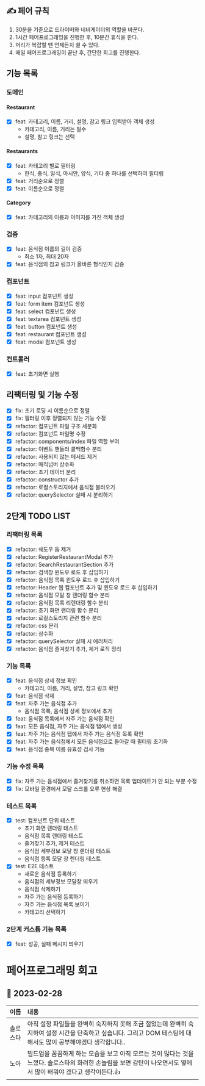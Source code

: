 ## ✍️ 페어 규칙

1. 30분을 기준으로 드라이버와 네비게이터의 역할을 바꾼다.
2. 1시간 페어프로그래밍을 진행한 후, 10분간 휴식을 한다.
3. 머리가 복잡할 땐 언제든지 쉴 수 있다.
4. 매일 페어프로그래밍이 끝난 후, 간단한 회고를 진행한다.

## 기능 목록

### 도메인

#### Restaurant

- [x] feat: 카테고리, 이름, 거리, 설명, 참고 링크 입력받아 객체 생성
  - 카테고리, 이름, 거리는 필수
  - 설명, 참고 링크는 선택

#### Restaurants

- [x] feat: 카테고리 별로 필터링
  - 한식, 중식, 일식, 아시안, 양식, 기타 중 하나를 선택하여 필터링
- [x] feat: 거리순으로 정렬
- [x] feat: 이름순으로 정렬

#### Category

- [x] feat: 카테고리의 이름과 이미지를 가진 객체 생성

### 검증

- [x] feat: 음식점 이름의 길이 검증
  - 최소 1자, 최대 20자
- [x] feat: 음식점의 참고 링크가 올바른 형식인지 검증

### 컴포넌트

- [x] feat: input 컴포넌트 생성
- [x] feat: form item 컴포넌트 생성
- [x] feat: select 컴포넌트 생성
- [x] feat: textarea 컴포넌트 생성
- [x] feat: button 컴포넌트 생성
- [x] feat: restaurant 컴포넌트 생성
- [x] feat: modal 컴포넌트 생성

### 컨트롤러

- [x] feat: 초기화면 실행

## 리팩터링 및 기능 수정

- [x] fix: 초기 로딩 시 이름순으로 정렬
- [x] fix: 필터링 이후 정렬되지 않는 기능 수정
- [x] refactor: 컴포넌트 파일 구조 세분화
- [x] refactor: 컴포넌트 파일명 수정
- [x] refactor: components/index 파일 역할 부여
- [x] refactor: 이벤트 핸들러 콜백함수 분리
- [x] refactor: 사용되지 않는 메서드 제거
- [x] refactor: 매직넘버 상수화
- [x] refactor: 초기 데이터 분리
- [x] refactor: constructor 추가
- [x] refactor: 로컬스토리지에서 음식점 불러오기
- [x] refactor: querySelector 실패 시 분리하기

## 2단계 TODO LIST

### 리팩터링 목록

- [x] refactor: 쉐도우 돔 제거
- [x] refactor: RegisterRestaurantModal 추가
- [x] refactor: SearchRestaurantSection 추가
- [x] refactor: 검색창 윈도우 로드 후 삽입하기
- [x] refactor: 음식점 목록 윈도우 로드 후 삽입하기
- [x] refactor: Header 웹 컴포넌트 추가 및 윈도우 로드 후 삽입하기
- [x] refactor: 음식점 모달 창 렌더링 함수 분리
- [x] refactor: 음식점 목록 리렌더링 함수 분리
- [x] refactor: 초기 화면 랜더링 함수 분리
- [x] refactor: 로컬스토리지 관련 함수 분리
- [x] refactor: css 분리
- [x] refactor: 상수화
- [x] refactor: querySelector 실패 시 에러처리
- [x] refactor: 음식점 즐겨찾기 추가, 제거 로직 정리

### 기능 목록

- [x] feat: 음식점 상세 정보 확인
  - 카테고리, 이름, 거리, 설명, 참고 링크 확인
- [x] feat: 음식점 삭제
- [x] feat: 자주 가는 음식점 추가
  - 음식점 목록, 음식점 상세 정보에서 추가
- [x] feat: 음식점 목록에서 자주 가는 음식점 확인
- [x] feat: 모든 음식점, 자주 가는 음식점 탭에서 생성
- [x] feat: 자주 가는 음식점 탭에서 자주 가는 음식점 목록 확인
- [x] feat: 자주 가는 음식점에서 모든 음식점으로 돌아갈 때 필터링 초기화
- [x] feat: 음식점 중복 이름 유효성 검사 기능

### 기능 수정 목록

- [x] fix: 자주 가는 음식점에서 즐겨찾기를 취소하면 목록 업데이트가 안 되는 부분 수정
- [x] fix: 모바일 환경에서 모달 스크롤 오류 현상 해결

### 테스트 목록

- [x] test: 컴포넌트 단위 테스트
  - 초기 화면 렌더링 테스트
  - 음식점 목록 렌더링 테스트
  - 즐겨찾기 추가, 제거 테스트
  - 음식점 세부정보 모달 창 렌더링 테스트
  - 음식점 등록 모달 창 렌더링 테스트
- [x] test: E2E 테스트
  - 새로운 음식점 등록하기
  - 음식점의 세부정보 모달창 띄우기
  - 음식점 삭제하기
  - 자주 가는 음식점 등록하기
  - 자주 가는 음식점 목록 보이기
  - 카테고리 선택하기

### 2단계 커스튬 기능 목록

- [x] feat: 성공, 실패 메시지 띄우기

# 페어프로그래밍 회고

## 📆 2023-02-28

|   이름   | 내용                                                                                                                                                              |
| :------: | :---------------------------------------------------------------------------------------------------------------------------------------------------------------- |
| 솔로스타 | 아직 설정 파일들을 완벽히 숙지하지 못해 조금 절었는데 완벽히 숙지하여 설정 시간을 단축하고 싶습니다. 그리고 DOM 테스팅에 대해서도 많이 공부해야겠다 생각합니다..  |
|   노아   | 빌드업을 꼼꼼하게 하는 모습을 보고 아직 모르는 것이 많다는 것을 느꼈다. 솔로스타의 화려한 손놀림을 보면 감탄이 나오면서도 옆에서 많이 배워야 겠다고 생각이든다.👍 |
